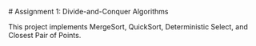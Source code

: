 \# Assignment 1: Divide-and-Conquer Algorithms

This project implements MergeSort, QuickSort, Deterministic Select, and Closest Pair of Points.

